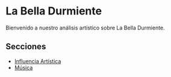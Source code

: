 # La Bella Durmiente

Bienvenido a nuestro análisis artístico sobre La Bella Durmiente.

## Secciones
- [Influencia Artística](#contenido.md)
- [Música](#contenido.md)
